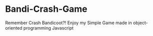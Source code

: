 # Bandi-Crash-Game
Remember Crash Bandicoot?!
Enjoy my Simple Game made in object-oriented programming Javascript
